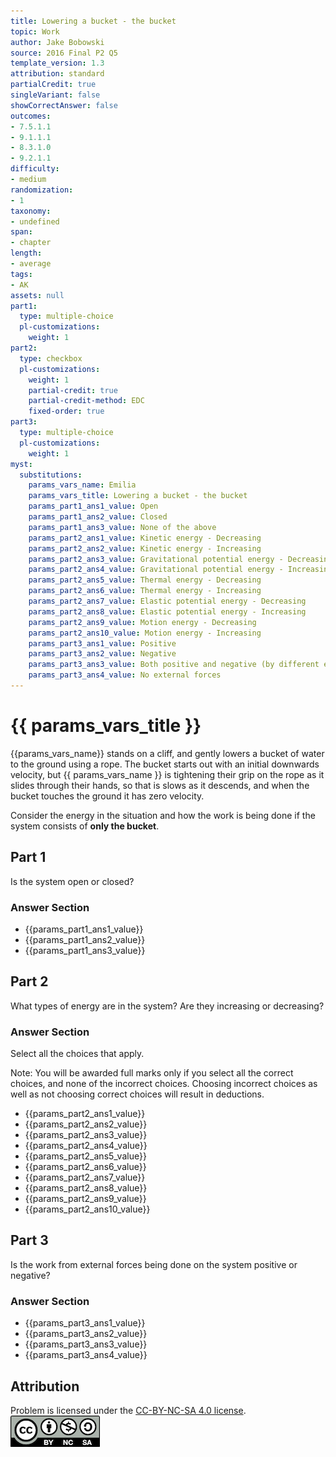 ```yaml
---
title: Lowering a bucket - the bucket
topic: Work
author: Jake Bobowski
source: 2016 Final P2 Q5
template_version: 1.3
attribution: standard
partialCredit: true
singleVariant: false
showCorrectAnswer: false
outcomes:
- 7.5.1.1
- 9.1.1.1
- 8.3.1.0
- 9.2.1.1
difficulty:
- medium
randomization:
- 1
taxonomy:
- undefined
span:
- chapter
length:
- average
tags:
- AK
assets: null
part1:
  type: multiple-choice
  pl-customizations:
    weight: 1
part2:
  type: checkbox
  pl-customizations:
    weight: 1
    partial-credit: true
    partial-credit-method: EDC
    fixed-order: true
part3:
  type: multiple-choice
  pl-customizations:
    weight: 1
myst:
  substitutions:
    params_vars_name: Emilia
    params_vars_title: Lowering a bucket - the bucket
    params_part1_ans1_value: Open
    params_part1_ans2_value: Closed
    params_part1_ans3_value: None of the above
    params_part2_ans1_value: Kinetic energy - Decreasing
    params_part2_ans2_value: Kinetic energy - Increasing
    params_part2_ans3_value: Gravitational potential energy - Decreasing
    params_part2_ans4_value: Gravitational potential energy - Increasing
    params_part2_ans5_value: Thermal energy - Decreasing
    params_part2_ans6_value: Thermal energy - Increasing
    params_part2_ans7_value: Elastic potential energy - Decreasing
    params_part2_ans8_value: Elastic potential energy - Increasing
    params_part2_ans9_value: Motion energy - Decreasing
    params_part2_ans10_value: Motion energy - Increasing
    params_part3_ans1_value: Positive
    params_part3_ans2_value: Negative
    params_part3_ans3_value: Both positive and negative (by different external forces)
    params_part3_ans4_value: No external forces
---
```

# {{ params_vars_title }}
{{params_vars_name}} stands on a cliff, and gently lowers a bucket of water to the ground using a rope. The bucket starts out with an initial downwards velocity, but {{ params_vars_name }} is tightening their grip on the rope as it slides through their hands, so that is slows as it descends, and when the bucket touches the ground it has zero velocity.

Consider the energy in the situation and how the work is being done if the system consists of **only the bucket**.

## Part 1

Is the system open or closed?

### Answer Section

- {{params_part1_ans1_value}}
- {{params_part1_ans2_value}}
- {{params_part1_ans3_value}}

## Part 2

What types of energy are in the system? Are they increasing or decreasing?

### Answer Section

Select all the choices that apply.

Note: You will be awarded full marks only if you select all the correct choices, and none of the incorrect choices. Choosing incorrect choices as well as not choosing correct choices will result in deductions.

- {{params_part2_ans1_value}}
- {{params_part2_ans2_value}}
- {{params_part2_ans3_value}}
- {{params_part2_ans4_value}}
- {{params_part2_ans5_value}}
- {{params_part2_ans6_value}}
- {{params_part2_ans7_value}}
- {{params_part2_ans8_value}}
- {{params_part2_ans9_value}}
- {{params_part2_ans10_value}}

## Part 3

Is the work from external forces being done on the system positive or negative?

### Answer Section

- {{params_part3_ans1_value}}
- {{params_part3_ans2_value}}
- {{params_part3_ans3_value}}
- {{params_part3_ans4_value}}

## Attribution

Problem is licensed under the [CC-BY-NC-SA 4.0 license](https://creativecommons.org/licenses/by-nc-sa/4.0/).<br> ![The Creative Commons 4.0 license requiring attribution-BY, non-commercial-NC, and share-alike-SA license.](https://raw.githubusercontent.com/firasm/bits/master/by-nc-sa.png)